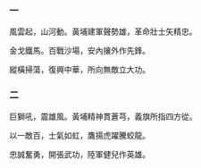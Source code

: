 ### 一
風雲起，山河動。黃埔建軍聲勢雄，革命壯士矢精忠。

金戈鐵馬。百戰沙場，安內攘外作先鋒。

縱橫掃蕩，復興中華，所向無敵立大功。

### 二
巨獅吼，震雄風。黃埔精神貫蒼芎，義旗所指四方從。

以一敵百，士氣如虹，鷹揚虎躍騰蛟龍。

忠誠奮勇，開張武功，陸軍健兒作英雄。